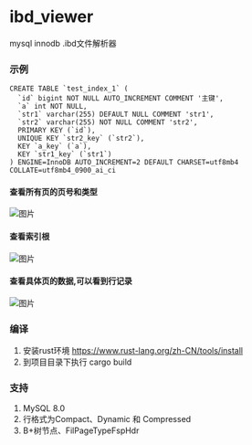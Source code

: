 # ibd_viewer
mysql innodb .ibd文件解析器

### 示例
```
CREATE TABLE `test_index_1` (
  `id` bigint NOT NULL AUTO_INCREMENT COMMENT '主键',
  `a` int NOT NULL,
  `str1` varchar(255) DEFAULT NULL COMMENT 'str1',
  `str2` varchar(255) NOT NULL COMMENT 'str2',
  PRIMARY KEY (`id`),
  UNIQUE KEY `str2_key` (`str2`),
  KEY `a_key` (`a`),
  KEY `str1_key` (`str1`)
) ENGINE=InnoDB AUTO_INCREMENT=2 DEFAULT CHARSET=utf8mb4 COLLATE=utf8mb4_0900_ai_ci
```
#### 查看所有页的页号和类型
![图片](https://user-images.githubusercontent.com/49143209/230388154-dd95f714-c10a-40fe-824d-19fbc5c0a6ee.png)
#### 查看索引根
![图片](https://user-images.githubusercontent.com/49143209/230390654-4fd85882-2afc-4728-860b-bb4ba8ba47cf.png)
#### 查看具体页的数据,可以看到行记录
![图片](https://user-images.githubusercontent.com/49143209/230541089-fbbbc614-a846-4807-87f7-3536c3336880.png)

### 编译

1. 安装rust环境 https://www.rust-lang.org/zh-CN/tools/install
2. 到项目目录下执行 cargo build

### 支持

1. MySQL 8.0
2. 行格式为Compact、Dynamic 和 Compressed
3. B+树节点、FilPageTypeFspHdr
